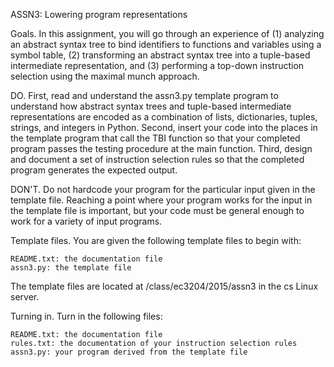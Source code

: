  ASSN3: Lowering program representations

Goals. In this assignment, you will go through an experience of (1) analyzing an abstract syntax tree to bind identifiers to functions and variables using a symbol table, (2) transforming an abstract syntax tree into a tuple-based intermediate representation, and (3) performing a top-down instruction selection using the maximal munch approach.

DO. First, read and understand the assn3.py template program to understand how abstract syntax trees and tuple-based intermediate representations are encoded as a combination of lists, dictionaries, tuples, strings, and integers in Python. Second, insert your code into the places in the template program that call the TBI function so that your completed program passes the testing procedure at the main function. Third, design and document a set of instruction selection rules so that the completed program generates the expected output.

DON'T. Do not hardcode your program for the particular input given in the template file. Reaching a point where your program works for the input in the template file is important, but your code must be general enough to work for a variety of input programs.

Template files. You are given the following template files to begin with:

    README.txt: the documentation file
    assn3.py: the template file

The template files are located at /class/ec3204/2015/assn3 in the cs Linux server.

Turning in. Turn in the following files:

    README.txt: the documentation file
    rules.txt: the documentation of your instruction selection rules
    assn3.py: your program derived from the template file

